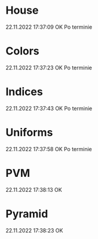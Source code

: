 # House

22.11.2022 17:37:09 OK
Po terminie

# Colors

22.11.2022 17:37:23 OK
Po terminie

# Indices

22.11.2022 17:37:43 OK
Po terminie


# Uniforms

22.11.2022 17:37:58 OK
Po terminie

# PVM

22.11.2022 17:38:13 OK

# Pyramid

22.11.2022 17:38:23 OK

